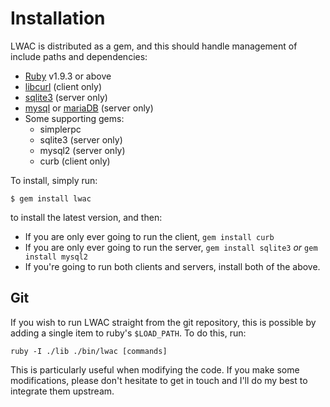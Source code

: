 Installation
============
LWAC is distributed as a gem, and this should handle management of include paths and dependencies:

 * [Ruby](http://www.ruby-lang.org/en/) v1.9.3 or above
 * [libcurl](http://curl.haxx.se/libcurl/) (client only)
 * [sqlite3](http://www.sqlite.org/) (server only)
 * [mysql](http://www.mysql.com/) or [mariaDB](https://mariadb.org/) (server only)
 * Some supporting gems:
   * simplerpc
   * sqlite3 (server only)
   * mysql2 (server only)
   * curb (client only)

To install, simply run:

    $ gem install lwac

to install the latest version, and then:

 * If you are only ever going to run the client, `gem install curb`
 * If you are only ever going to run the server, `gem install sqlite3` _or_ `gem install mysql2`
 * If you're going to run both clients and servers, install both of the above.

Git
---
If you wish to run LWAC straight from the git repository, this is possible by adding a single item to ruby's `$LOAD_PATH`.  To do this, run:

    ruby -I ./lib ./bin/lwac [commands]

This is particularly useful when modifying the code.  If you make some modifications, please don't hesitate to get in touch and I'll do my best to integrate them upstream.
